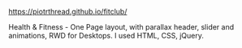 https://piotrthread.github.io/fitclub/

Health & Fitness - One Page layout, with parallax header, slider and animations, RWD for Desktops.
I used HTML, CSS, jQuery.
